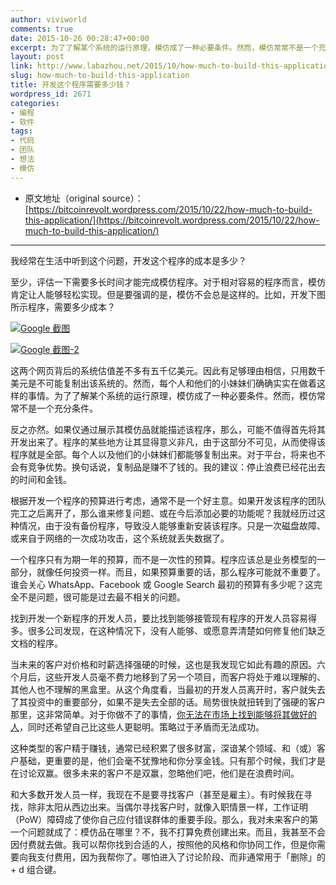```yaml
---
author: viviworld
comments: true
date: 2015-10-26 00:28:47+00:00
excerpt: 为了了解某个系统的运行原理，模仿成了一种必要条件。然而，模仿常常不是一个充分条件。反之亦然。如果仅通过展示其模仿品就能描述该程序，那么，可能不值得首先将其开发出来了。
layout: post
link: http://www.labazhou.net/2015/10/how-much-to-build-this-application/
slug: how-much-to-build-this-application
title: 开发这个程序需要多少钱？
wordpress_id: 2671
categories:
- 编程
- 软件
tags:
- 代码
- 团队
- 想法
- 模仿
---
```



	
  * 原文地址（original source）：[https://bitcoinrevolt.wordpress.com/2015/10/22/how-much-to-build-this-application/](https://bitcoinrevolt.wordpress.com/2015/10/22/how-much-to-build-this-application/)





* * *



我经常在生活中听到这个问题，开发这个程序的成本是多少？

至少，评估一下需要多长时间才能完成模仿程序。对于相对容易的程序而言，模仿肯定让人能够轻松实现。但是要强调的是，模仿不会总是这样的。比如，开发下图所示程序，需要多少成本？

[![Google 截图](http://www.labazhou.net/wp-content/uploads/2015/10/google1-600x314.png)](http://www.labazhou.net/wp-content/uploads/2015/10/google1.png)

[![Google 截图-2](http://www.labazhou.net/wp-content/uploads/2015/10/googl2-600x297.png)](http://www.labazhou.net/wp-content/uploads/2015/10/googl2.png)

这两个网页背后的系统估值差不多有五千亿美元。因此有足够理由相信，只用数千美元是不可能复制出该系统的。然而，每个人和他们的小妹妹们确确实实在做着这样的事情。为了了解某个系统的运行原理，模仿成了一种必要条件。然而，模仿常常不是一个充分条件。

反之亦然。如果仅通过展示其模仿品就能描述该程序，那么，可能不值得首先将其开发出来了。程序的某些地方让其显得意义非凡，由于这部分不可见，从而使得该程序就是全部。每个人以及他们的小妹妹们都能够复制出来。对于平台，将来也不会有竞争优势。换句话说，复制品是赚不了钱的。我的建议：停止浪费已经花出去的时间和金钱。

根据开发一个程序的预算进行考虑，通常不是一个好主意。如果开发该程序的团队完工之后离开了，那么谁来修复问题、或在今后添加必要的功能呢？我就经历过这种情况，由于没有备份程序，导致没人能够重新安装该程序。只是一次磁盘故障、或来自于网络的一次成功攻击，这个系统就丢失数据了。

一个程序只有为期一年的预算，而不是一次性的预算。程序应该总是业务模型的一部分，就像任何投资一样。而且，如果预算重要的话，那么程序可能就不重要了。谁会关心 WhatsApp、Facebook 或 Google Search 最初的预算有多少呢？这完全不是问题，很可能是过去最不相关的问题。

找到开发一个新程序的开发人员，要比找到能够接管现有程序的开发人员容易得多。很多公司发现，在这种情况下，没有人能够、或愿意弄清楚如何修复他们缺乏文档的程序。

当未来的客户对价格和时薪选择强硬的时候，这也是我发现它如此有趣的原因。六个月后，这些开发人员毫不费力地移到了另一个项目，而客户将处于难以理解的、其他人也不理解的黑盒里。从这个角度看，当最初的开发人员离开时，客户就失去了其投资中的重要部分，如果不是失去全部的话。局势很快就扭转到了强硬的客户那里，这非常简单。对于你做不了的事情，[你无法在市场上找到能够将其做好的人](http://www.labazhou.net/2015/03/what-i-would-look-for-in-a-junior-developer/)，同时还希望自己比这些人更聪明。策略过于矛盾而无法成功。

这种类型的客户精于赚钱，通常已经积累了很多财富，深谙某个领域、和（或）客户基础，更重要的是，他们会毫不犹豫地和你分享金钱。只有那个时候，我们才是在讨论双赢。很多未来的客户不是双赢，忽略他们吧，他们是在浪费时间。

和大多数开发人员一样，我现在不是要寻找客户（甚至是雇主）。有时候我在寻找，除非太阳从西边出来。当偶尔寻找客户时，就像入职情景一样，工作证明（PoW）障碍成了使你自己应付错误群体的重要手段。那么，我对未来客户的第一个问题就成了：模仿品在哪里？不，我不打算免费创建出来。而且，我甚至不会因付费就去做。我可以帮你找到合适的人，按照他的风格和你协同工作，但是你需要向我支付费用，因为我帮你了。哪怕进入了讨论阶段、而非通常用于「删除」的 <ctrl> + d 组合键。
